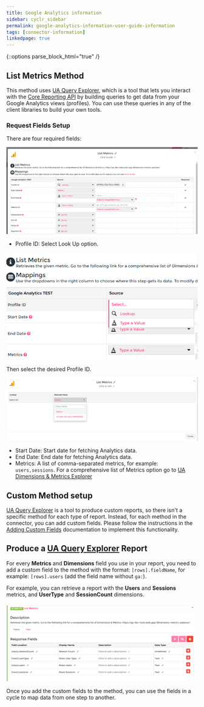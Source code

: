 ```yaml
---
title: Google Analytics information
sidebar: cyclr_sidebar
permalink: google-analytics-information-user-guide-information
tags: [connector-information]
linkedpage: true
---
```

{::options parse_block_html="true" /}
<section class="card">

## List Metrics Method

This method uses [UA Query Explorer](https://ga-dev-tools.web.app/query-explorer/), which is a tool that lets you interact with the [Core Reporting API](https://developers.google.com/analytics/devguides/reporting/core/v3/) by building queries to get data from your Google Analytics views (profiles). You can use these queries in any of the client libraries to build your own tools.

### Request Fields Setup

There are four required fields:

![Set up request fields](./images/GA_List_Metrics_request_fields.png)

- Profile ID: Select Look Up option.

![Set up request fields](./images/GA_Profile_lookup.png)

Then select the desired Profile ID.

![Profile ID](./images/GA_ProfileID_select.png)

- Start Date: Start date for fetching Analytics data.
- End Date: End date for fetching Analytics data.
- Metrics: A list of comma-separated metrics, for example: `users,sessions`. For a comprehensive list of Metrics option go to [UA Dimensions & Metrics Explorer](https://ga-dev-tools.web.app/dimensions-metrics-explorer/)


</section>
<section class="card">

## Custom Method setup

[UA Query Explorer](https://ga-dev-tools.web.app/query-explorer/) is a tool to produce custom reports, so there isn't a specific method for each type of report. Instead, for each method in the connector, you can add custom fields. Please follow the instructions in the [Adding Custom Fields](https://docs.cyclr.com/adding-custom-fields) documentation to implement this functionality.


</section>
<section class="card">

## Produce a [UA Query Explorer](https://ga-dev-tools.web.app/query-explorer/) Report

For every **Metrics** and **Dimensions** field you use in your report, you need to add a custom field to the method with the format: `[rows].fieldName`, for example: `[rows].users` (add the field name without `ga:`).

For example, you can retrieve a report with the **Users** and **Sessions** metrics, and **UserType** and **SessionCount** dimensions.

![Added Custom Fields](./images/GA_Added_Custom_Fields.png)

Once you add the custom fields to the method, you can use the fields in a cycle to map data from one step to another.

</section>
